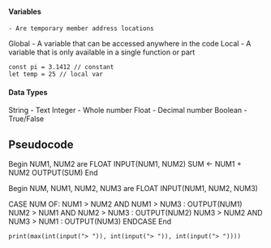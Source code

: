 #### Variables
	- Are temporary member address locations

Global - A variable that can be accessed anywhere in the code
Local - A variable that is only available in a single function or part

```
const pi = 3.1412 // constant
let temp = 25 // local var
```


#### Data Types
String - Text
Integer - Whole number
Float - Decimal number
Boolean - True/False


## Pseudocode


Begin
NUM1, NUM2 are FLOAT
INPUT(NUM1, NUM2)
SUM <- NUM1 + NUM2
OUTPUT(SUM)
End


Begin
NUM, NUM1, NUM2, NUM3 are FLOAT
INPUT(NUM1, NUM2, NUM3)

CASE NUM OF:
	NUM1 > NUM2 AND NUM1 > NUM3 : OUTPUT(NUM1)
	NUM2 > NUM1 AND NUM2 > NUM3 : OUTPUT(NUM2)
	NUM3 > NUM2 AND NUM3 > NUM1 : OUTPUT(NUM3)
ENDCASE
End

```
print(max(int(input("> ")), int(input("> ")), int(input("> "))))
